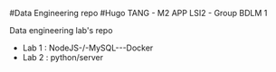 
#Data Engineering repo
#Hugo TANG - M2 APP LSI2 - Group BDLM 1

Data engineering lab's repo

- Lab 1 : NodeJS-/-MySQL---Docker
- Lab 2 : python/server